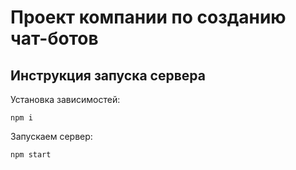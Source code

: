 # Проект компании по созданию чат-ботов

## Инструкция запуска сервера
Установка зависимостей:

`npm i`

Запускаем сервер:

`npm start`